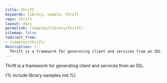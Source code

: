 ```yaml
---
title: thrift
keywords: library, sample, thrift
repo: thrift
layout: docs
permalink: /samples/library/thrift/
sitemap: false
redirect_from:
- /samples/thrift/
description: |
  Thrift is a framework for generating client and services from an IDL.
---
```


Thrift is a framework for generating client and services from an IDL.


{% include library-samples.md %}
